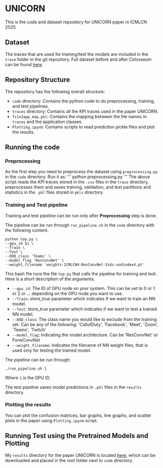 # UNICORN 

This is the code and dataset repository for UNICORN paper in ICMLCN 2025.

## Dataset
The traces that are used for training/test the models are included in the `trace` folder in the git repository.
Full dataset before and after Colosseum can be found [here](https://utexas.box.com/s/rvtfrv09gnaf1xqaj0a1bfcdvsj0p3n1).

## Repository Structure
The repository has the following overall structure:

* `code` directory: Contains the python code to do preprocessing, training, and test pipelines.
* `traces` directory: Contains all the KPI traces used in the paper UNICORN.
* `file2app_map.pkl`: Contains the mapping between the file names in `traces` and the application classes.
* `Plotting.ipynb`: Contains scripts to read prediction pickle files and plot the results.

## Running the code

### Preprocessing
As the first step you need to preprocess the dataset using `preprocessing.py` in the `code` directory. Run it as:
'''
python preprocessing.py 
'''
The above script reads the KPI traces stored in the `.csv` files in the `trace` directory, preprocesses them and saves training, validation, and test partitions and statistics in the `.pkl` files stored in `pkls` directory.

### Training and Test pipeline
Training and test pipeline can be run only after **Preprocessing** step is done.

The pipeline can be run through `run_pipeline.sh` in the `code` directory with the following content.

```
python top.py \
--gpu_id $1 \
--Train \
--Test \
--OOD_class 'Teams' \
--model_flag 'ResConvNet' \
--weight_filename 'weights-ICMLCN4-ResConvNet-5ids-oodindex4.pt'
```

This bash file runs the file `top.py` that calls the pipeline for training and test. Here is a short description of the arguments.

- `--gpu_id`: The ID of GPU node on your system. This can be set to 0 or 1 or 2 or ... depending on the GPU node you want to use.
- `--Train`: store_true parameter which indicates if we want to train an NN model.
- `--Test`: store_true parameter which indicates if we want to test a trained NN model.
- `--OOD_class`: The class name you would like to exclude from the training set. Can be any of the following: 'CallofDuty', 'Facebook', 'Meet', 'Zoom', 'Teams', 'Twitch'
- `--model_flag`: Indicating the model architecture. Can be 'ResConvNet' or ForwConvNet
- `--weight_filename`: Indicates the filename of NN weight files, that is used only for testing the trained model.

The pipeline can be run through:
```
./run_pipeline.sh 1
```
Where `1` is the GPU ID.

The test pipeline saves model predictions in `.pkl` files in the `results` directory.

### Plotting the results
You can plot the confusion matrices, bar graphs, line graphs, and scatter plots in the paper using `Plotting.ipynb` script.

## Running Test using the Pretrained Models and Plotting
My `results` directory for the paper UNICORN is located [here](https://utexas.box.com/s/8ghzg17vh4p0ccwrqxgikhra8hapaasl), which can be downloaded and placed in the root folder next to `code` directory.
